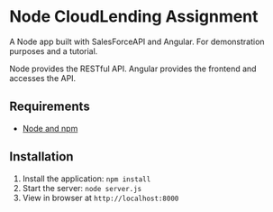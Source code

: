 # Node CloudLending Assignment

A Node app built with SalesForceAPI and Angular. For demonstration purposes and a tutorial.

Node provides the RESTful API. Angular provides the frontend and accesses the API. 

## Requirements

- [Node and npm](http://nodejs.org)

## Installation


1. Install the application: `npm install`
2. Start the server: `node server.js`
3. View in browser at `http://localhost:8000`

